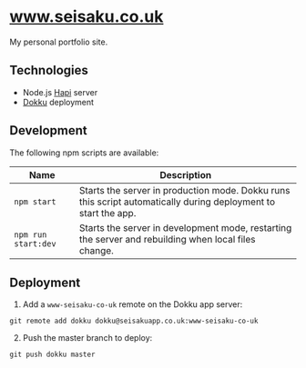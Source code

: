 # www.seisaku.co.uk

My personal portfolio site.

## Technologies

- Node.js [Hapi](https://github.com/hapijs/hapi) server
- [Dokku](http://progrium.viewdocs.io/dokku/) deployment

## Development

The following npm scripts are available:

Name | Description
--- | ---
`npm start` | Starts the server in production mode. Dokku runs this script automatically during deployment to start the app.
`npm run start:dev` | Starts the server in development mode, restarting the server and rebuilding when local files change.

## Deployment

1. Add a `www-seisaku-co-uk` remote on the Dokku app server:
```
git remote add dokku dokku@seisakuapp.co.uk:www-seisaku-co-uk
```

2. Push the master branch to deploy:
```
git push dokku master
```
